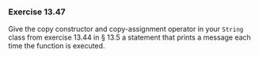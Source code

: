 ### Exercise 13.47

Give the copy constructor and copy-assignment operator in your `String` class
from exercise 13.44 in &sect; 13.5 a statement that prints a message each time
the function is executed.
